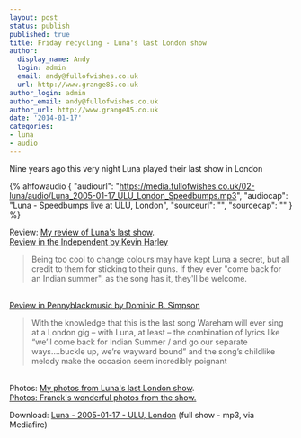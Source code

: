 ```yaml
---
layout: post
status: publish
published: true
title: Friday recycling - Luna's last London show
author:
  display_name: Andy
  login: admin
  email: andy@fullofwishes.co.uk
  url: http://www.grange85.co.uk
author_login: admin
author_email: andy@fullofwishes.co.uk
author_url: http://www.grange85.co.uk
date: '2014-01-17'
categories:
- luna
- audio
---
```

<p>Nine years ago this very night Luna played their last show in London</p>

 {% ahfowaudio {
  "audiourl": "https://media.fullofwishes.co.uk/02-luna/audio/Luna_2005-01-17_ULU_London_Speedbumps.mp3",
  "audiocap": "Luna - Speedbumps live at ULU, London",
  "sourceurl": "",
  "sourcecap": ""
  } %}

<p>Review: <a href="/2005/01/18/review-my-last-ever-luna-show/">My review of Luna's last show</a>.<br />
<ins datetime="2014-01-18T00:31:30+00:00"><a href="http://www.independent.co.uk/arts-entertainment/music/reviews/luna-ulu-london-15910.html">Review in the Independent by Kevin Harley</a></p>
<blockquote><p>Being too cool to change colours may have kept Luna a secret, but all credit to them for sticking to their guns. If they ever "come back for an Indian summer", as the song has it, they'll be welcome.</p></blockquote>
<p></ins><br />
<ins datetime="2014-01-18T00:33:13+00:00"><a href="http://www.pennyblackmusic.co.uk/MagSitePages/Article.aspx?id=3532">Review in Pennyblackmusic by Dominic B. Simpson</a></p>
<blockquote><p>With the knowledge that this is the last song Wareham will ever sing at a London gig – with Luna, at least – the combination of lyrics like “we’ll come back for Indian Summer / and go our separate ways....buckle up, we’re wayward bound” and the song’s childlike melody make the occasion seem incredibly poignant</p></blockquote>
<p></ins><br />
Photos: <a href="http://www.ipernity.com/doc/grange85/album/483571">My photos from Luna's last London show</a>.<br />
<ins datetime="2014-01-17T23:20:14+00:00">Photos: <a href="http://fdewannieux.smugmug.com/Music/Luna-at-ULU-January-17th-2005/">Franck's wonderful photos from the show</a>.</ins></p>
<p>Download: <a href="http://www.mediafire.com/download/e7toee6ux7k2924/Luna_2005-01-17_%20ULU%2C%20London%2C%20UK.zip">Luna - 2005-01-17 - ULU, London</a> (full show - mp3, via Mediafire)</p>
